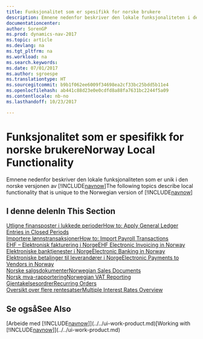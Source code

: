 ```yaml
---
title: Funksjonalitet som er spesifikk for norske brukere
description: Emnene nedenfor beskriver den lokale funksjonaliteten i den norske versjonen av [!INCLUDE[navnow](../../includes/navnow_md.md)].
documentationcenter: 
author: SorenGP
ms.prod: dynamics-nav-2017
ms.topic: article
ms.devlang: na
ms.tgt_pltfrm: na
ms.workload: na
ms.search.keywords: 
ms.date: 07/01/2017
ms.author: sgroespe
ms.translationtype: HT
ms.sourcegitcommit: b9b1f062ee6009f34698ea2cf33bc25bdd5b11e4
ms.openlocfilehash: ab441c88d23e0e0cdfd8a88fa7631bc2244f5a09
ms.contentlocale: nb-no
ms.lasthandoff: 10/23/2017

---
```

# <a name="norway-local-functionality"></a><span data-ttu-id="924d7-103">Funksjonalitet som er spesifikk for norske brukere</span><span class="sxs-lookup"><span data-stu-id="924d7-103">Norway Local Functionality</span></span>
<span data-ttu-id="924d7-104">Emnene nedenfor beskriver den lokale funksjonaliteten som er unik i den norske versjonen av [!INCLUDE[navnow](../../includes/navnow_md.md)]</span><span class="sxs-lookup"><span data-stu-id="924d7-104">The following topics describe local functionality that is unique to the Norwegian version of [!INCLUDE[navnow](../../includes/navnow_md.md)]</span></span>  

## <a name="in-this-section"></a><span data-ttu-id="924d7-105">I denne delen</span><span class="sxs-lookup"><span data-stu-id="924d7-105">In This Section</span></span>  
  [<span data-ttu-id="924d7-106">Utligne finansposter i lukkede perioder</span><span class="sxs-lookup"><span data-stu-id="924d7-106">How to: Apply General Ledger Entries in Closed Periods</span></span>](how-to-apply-general-ledger-entries-in-closed-periods.md)  
  [<span data-ttu-id="924d7-107">Importere lønnstransaksjoner</span><span class="sxs-lookup"><span data-stu-id="924d7-107">How to: Import Payroll Transactions</span></span>](how-to-import-payroll-transactions.md)  
  [<span data-ttu-id="924d7-108">EHF – Elektronisk fakturering i Norge</span><span class="sxs-lookup"><span data-stu-id="924d7-108">EHF Electronic Invoicing in Norway</span></span>](ehf-electronic-invoicing-in-norway.md)  
  [<span data-ttu-id="924d7-109">Elektroniske banktjenester i Norge</span><span class="sxs-lookup"><span data-stu-id="924d7-109">Electronic Banking in Norway</span></span>](electronic-banking-in-norway.md)  
  [<span data-ttu-id="924d7-110">Elektroniske betalinger til leverandører i Norge</span><span class="sxs-lookup"><span data-stu-id="924d7-110">Electronic Payments to Vendors in Norway</span></span>](electronic-payments-to-vendors-in-norway.md)  
  [<span data-ttu-id="924d7-111">Norske salgsdokumenter</span><span class="sxs-lookup"><span data-stu-id="924d7-111">Norwegian Sales Documents</span></span>](norwegian-sales-documents.md)  
  [<span data-ttu-id="924d7-112">Norsk mva-rapportering</span><span class="sxs-lookup"><span data-stu-id="924d7-112">Norwegian VAT Reporting</span></span>](norwegian-vat-reporting.md)  
 [<span data-ttu-id="924d7-113">Gjentakelsesordrer</span><span class="sxs-lookup"><span data-stu-id="924d7-113">Recurring Orders</span></span>](recurring-orders.md)  
  [<span data-ttu-id="924d7-114">Oversikt over flere rentesatser</span><span class="sxs-lookup"><span data-stu-id="924d7-114">Multiple Interest Rates Overview</span></span>](multiple-interest-rates-overview.md)  

## <a name="see-also"></a><span data-ttu-id="924d7-115">Se også</span><span class="sxs-lookup"><span data-stu-id="924d7-115">See Also</span></span>
<span data-ttu-id="924d7-116">[Arbeide med [!INCLUDE[navnow](../../includes/navnow_md.md)]](../../ui-work-product.md)</span><span class="sxs-lookup"><span data-stu-id="924d7-116">[Working with [!INCLUDE[navnow](../../includes/navnow_md.md)]](../../ui-work-product.md)</span></span>    

